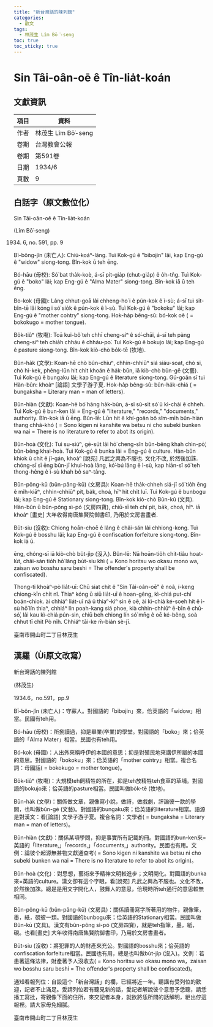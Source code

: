 ```yaml
---
title: "新台灣話的陳列館"
categories:
  - 散文
tags:
  - 林茂生 Lîm Bō͘-seng
toc: true
toc_sticky: true
---
```


# Sin Tâi-oân-oē ê Tîn-lia̍t-koán

## 文獻資訊

| 項目 | 資料 |
|---|---|
| 作者 | 林茂生 Lîm Bō͘-seng |
| 卷期 | 台灣教會公報 |
| 卷期 | 第591卷 |
| 日期 | 1934/6 |
| 頁數 | 9 |

## 白話字（原文數位化）

Sin Tâi-oân-oē ê Tîn-lia̍t-koán

(Lîm Bō͘-seng)

1934. 6, no. 591, pp. 9

Bī-bông-jîn (未亡人): Chiú-koáⁿ-lâng. Tuì Kok-gú ê "bibojin" lâi, kap Eng-gú ê "widow" siong-tong. Bîn-kok ū teh ēng.

Bó-hāu (母校): Só͘ bat tha̍k-koè, á-sī pi̍t-gia̍p (chut-gia̍p) ê o̍h-tn̂g. Tuì Kok-gú ê "boko" lâi; kap Eng-gú ê "Alma Mater" siong-tong. Bîn-kok iā ū teh ēng.

Bo-kok (母國): Lâng chhut-goā lâi chheng-ho͘ i ê pún-kok ê ì-sù; á-sī tuì si̍t-bîn-tē lâi kóng i só͘ sio̍k ê pún-kok ê ì-sù. Tuì Kok-gú ê "bokoku" lâi; kap Eng-gú ê "mother co͘ntry" siong-tong. Hok-ha̍p bêng-sû: bó-kok oē ( = bokokugo = mother tongue).

Bo̍k-tiûⁿ (牧塲): Toā kui-bô͘ teh chhī cheng-siⁿ ê só͘-chāi, á-sī teh pàng cheng-siⁿ teh chia̍h chháu ê chháu-po͘. Tuì Kok-gú ê bokujo lâi; kap Eng-gú ê pasture siong-tong. Bîn-kok kiò-chò bo̍k-tē (牧地).

Bûn-ha̍k (文學): Koan-hē chò bûn-chiuⁿ, chhin-chhiūⁿ siá siáu-soat, chò si, chò hì-kek, phêng-lūn hit chi̍t khoán ê ha̍k-būn, iā kiò-chò bûn-gē (文藝). Tuì Kok-gú ê bungaku lâi; kap Eng-gú ê literature siong-tong. Gú-goân sī tuì Hàn-bûn: khoàⁿ [論語] 文學子游子夏. Hok-ha̍p bêng-sû: bûn-ha̍k-chiá ( = bungaksha = Literary man = man of letters).

Bûn-hiàn (文獻): Koan-hē bó͘ hāng ha̍k-būn, á-sī sū-si̍t só͘ ū kì-chài ê chheh. Tuì Kok-gú ê bun-ken lâi = Eng-gú ê "literature," "records," "documents," authority. Bîn-kok iā ū ēng. Bûn-lē: Lūn hit ê khí-goân bô sîm-mi̍h bûn-hiàn thang chhâ-khó ( = Sono kigen ni kanshite wa betsu ni cho subeki bunken wa nai = There is no literature to refer to abo͘t its origin).

Bûn-hoà (文化): Tuì su-siúⁿ, gē-su̍t lâi hō͘ cheng-sîn bûn-bêng khah chìn-pō͘; bûn-bêng khai-hoà. Tuì Kok-gú ê bunka lâi = Eng-gú ê culture. Hàn-bûn khiok ū chit ê jī-gán, khoàⁿ [說苑] 凡武之興為不服也. 文化不改, 於然後加誅. chóng-sī sī ēng bûn-jī khui-hoà lâng, kó͘-bú lâng ê ì-sù, kap hiān-sî só͘ teh thong-hêng ê ì-sù khah bô saⁿ-tâng.

Bûn-pông-kū (bûn-pâng-kū) (文房具): Koan-hē tha̍k-chheh siá-jī só͘ tio̍h ēng ê mi̍h-kiāⁿ, chhin-chhiūⁿ pit, ba̍k, choá, hīⁿ hit chi̍t luī. Tuì Kok-gú ê bunbogu lâi; kap Eng-gú ê Stationary siong-tong. Bîn-kok kiò-chò Bûn-kū (文具). Hàn-bûn ū bûn-pông sì-pó (文房四寶), chiū-sī teh chí pit, ba̍k, choá, hīⁿ. iā khoàⁿ [畫史] 大年收得南唐集賢院御書印, 乃用於文房書畫者.

Bu̍t-siu (沒收): Chiong hoān-choē ê lâng ê châi-sán lâi chhiong-kong. Tuì Kok-gú ê bosshu lâi; kap Eng-gú ê confiscation forfeiture siong-tong. Bîn-kok iā ū.

ēng, chóng-sī iā kiò-chò bu̍t-ji̍p (沒入). Bûn-lē: Nā hoān-tio̍h chit-tiâu hoat-lu̍t, châi-sán tio̍h hō͘ lâng bu̍t-siu khì ( = Kono horitsu wo okasu mono wa, zaisan wo bosshu saru beshi = The offender's property shall be confiscated).

Thong-ti khoàⁿ-pò lia̍t-uī: Chū siat chit ê "Sin Tâi-oân-oē" ê noâ, í-keng chiong-kīn chi̍t nî. Thiaⁿ kóng ū siū lia̍t-uī ê hoan-gêng, kì-chiá put-chí boán-chiok. ài chhiáⁿ lia̍t-uī nā ū thiaⁿ-kìⁿ sin ê oē, ài kì-chiá ké-soeh hit ê ì-sù hō͘ lín thiaⁿ, chhiáⁿ lín poah-kang siá phoe, kià chhin-chhiūⁿ ē-bīn ê chū-só͘, lâi kau kì-chiá pún-sin, chiū beh chiong lín só͘ mn̄g ê oē ké-bêng, soà chhut tī chit Pò ni̍h. Chhiáⁿ tāi-ke m̄-bián sè-jī.

臺南市開山町二丁目林茂生

## 漢羅（Ùi原文改寫）

新台灣話的陳列館

(林茂生)

1934.6，no.591，pp.9

Bī-bôn-jîn (未亡人)：守寡人。對國語的「bibojin」來，佮英語的「widow」相當。民國有teh用。

Bó-hāu (母校)：所捌讀過，抑是畢業(卒業)的學堂。對國語的「boko」來；佮英語的「Alma Mater」相當。民國也有teh用。

Bó-kok (母國)：人出外來稱呼伊的本國的意思；抑是對殖民地來講伊所屬的本國的意思。對國語的「bokoku」來；佮英語的「mother co͘ntry」相當。複合名詞：母國話( = bokokugo = mother tongue)。

Bo̍k-tiûⁿ (牧塲)：大規模teh飼精牲的所在，抑是teh放精牲teh食草的草埔。對國語的bokujo來；佮英語的pasture相當。民國叫做bo̍k-tē (牧地)。

Bûn-ha̍k (文學)：關係做文章，親像寫小說，做詩，做戲劇，評論彼一款的學問，也叫做bûn-gē (文藝)。對國語的bungaku來；佮英語的literature相當。語源是對漢文：看[論語] 文學子游子夏。複合名詞：文學者( = bungaksha = Literary man = man of letters)。

Bûn-hiàn (文獻)：關係某項學問，抑是事實所有記載的冊。對國語的bun-ken來=英語的「literature,」「records,」「documents,」authority。民國也有用。文例：論彼个起源無甚物文獻通查考( = Sono kigen ni kanshite wa betsu ni cho subeki bunken wa nai = There is no literature to refer to abo͘t its origin)。

Bûn-hoà (文化)：對思想，藝術來予精神文明較進步；文明開化。對國語的bunka來=英語的culture。漢文卻有這个字眼，看[說苑] 凡武之興為不服也。文化不改，於然後加誅。總是是用文字開化人，鼓舞人的意思，佮現時所teh通行的意思較無相同。

Bûn-pông-kū (bûn-pâng-kū) (文房具)：關係讀冊寫字所著用的物件，親像筆，墨，紙，硯彼一類。對國語的bunbogu來；佮英語的Stationary相當。民國叫做Bûn-kū (文具)。漢文有bûn-pông sì-pó (文房四寶)，就是teh指筆，墨，紙，硯。也看[畫史] 大年收得南唐集賢院御書印，乃用於文房書畫者。

Bu̍t-siu (沒收)：將犯罪的人的財產來充公。對國語的bosshu來；佮英語的confiscation forfeiture相當。民國也有用，總是也叫做bu̍t-ji̍p (沒入)。文例：若患著這條法律，財產著予人沒收去( = Kono horitsu wo okasu mono wa，zaisan wo bosshu saru beshi = The offender's property shall be confiscated)。

通知看報列位：自設這个「新台灣話」的欄，已經將近一年。聽講有受列位的歡迎，記者不止滿足。愛請列位若有聽見新的話，愛記者解說彼个意思予恁聽，請恁播工寫批，寄親像下面的住所，來交記者本身，就欲將恁所問的話解明，紲出佇這報裡。請大家毋免細膩。

臺南市開山町二丁目林茂生
